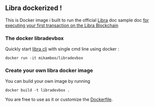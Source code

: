 ## Libra dockerized !

This is Docker image i built to run the official  [Libra](https://libra.org) doc sample doc [for executing your first transaction on the Libra Blockchain](https://developers.libra.org/docs/my-first-transaction)

### The docker libradevbox

Quickly start [libra cli](https://developers.libra.org/docs/reference/libra-cli) with single cmd line using docker :

```
docker run -it mikamboo/libradevbox
```

### Create your own libra docker image

You can build your own image by running

```
docker build -t libradevbox .
```

You are free to use as it or customize the [Dockerfile](https://raw.githubusercontent.com/mikamboo/libradevbox/master/Dockerfile).
